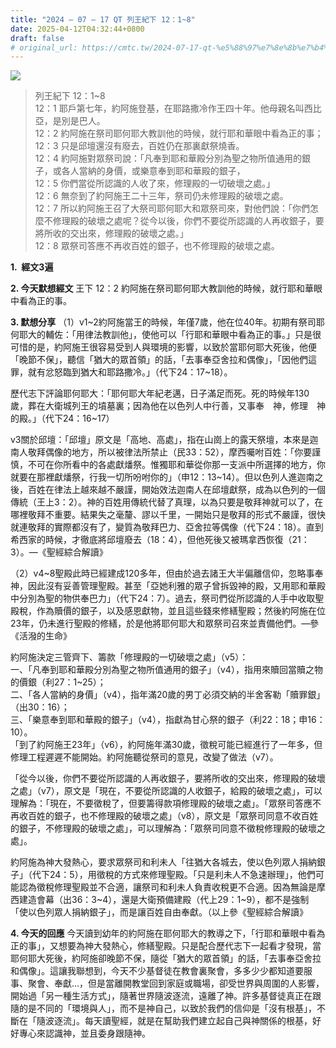 ```yaml
---
title: "2024 – 07 – 17 QT 列王紀下 12：1~8"
date: 2025-04-12T04:32:44+0800
draft: false
# original_url: https://cmtc.tw/2024-07-17-qt-%e5%88%97%e7%8e%8b%e7%b4%80%e4%b8%8b-12%ef%bc%9a18
---
```


![](/images/qt.jpg)
> 列王紀下 12：1\~8  
> 12：1 耶戶第七年，約阿施登基，在耶路撒冷作王四十年。他母親名叫西比亞，是別是巴人。  
> 12：2 約阿施在祭司耶何耶大教訓他的時候，就行耶和華眼中看為正的事；  
> 12：3 只是邱壇還沒有廢去，百姓仍在那裏獻祭燒香。  
> 12：4 約阿施對眾祭司說：「凡奉到耶和華殿分別為聖之物所值通用的銀子，或各人當納的身價，或樂意奉到耶和華殿的銀子，  
> 12：5 你們當從所認識的人收了來，修理殿的一切破壞之處。」  
> 12：6 無奈到了約阿施王二十三年，祭司仍未修理殿的破壞之處。  
> 12：7 所以約阿施王召了大祭司耶何耶大和眾祭司來，對他們說：「你們怎麼不修理殿的破壞之處呢？從今以後，你們不要從所認識的人再收銀子，要將所收的交出來，修理殿的破壞之處。」  
> 12：8 眾祭司答應不再收百姓的銀子，也不修理殿的破壞之處。

**1.  經文3遍**

**2. 今天默想經文**
王下 12：2 約阿施在祭司耶何耶大教訓他的時候，就行耶和華眼中看為正的事。

**3. 默想分享**
（1）v1\~2約阿施當王的時候，年僅7歲，他在位40年。初期有祭司耶何耶大的輔佐：「用律法教訓他」，使他可以「行耶和華眼中看為正的事。」只是很可惜的是，約阿施王很容易受到人與環境的影響，以致於當耶何耶大死後，他便「晚節不保」，聽信「猶大的眾首領」的話，「去事奉亞舍拉和偶像」，「因他們這罪，就有忿怒臨到猶大和耶路撒冷。」（代下24：17\~18）。

歷代志下評論耶何耶大：「耶何耶大年紀老邁，日子滿足而死。死的時候年130歲，葬在大衛城列王的墳墓裏；因為他在以色列人中行善，又事奉　神，修理　神的殿。」（代下24：16\~17）

v3關於邱壇：「邱壇」原文是「高地、高處」，指在山崗上的露天祭壇，本來是迦南人敬拜偶像的地方，所以被律法所禁止（民33：52），摩西囑咐百姓：「你要謹慎，不可在你所看中的各處獻燔祭。惟獨耶和華從你那一支派中所選擇的地方，你就要在那裡獻燔祭，行我一切所吩咐你的」（申12：13\~14）。但以色列人進迦南之後，百姓在律法上越來越不嚴謹，開始效法迦南人在邱壇獻祭，成為以色列的一個傳統（王上3：2）。神的百姓用傳統代替了真理，以為只要是敬拜神就可以了，在哪裡敬拜不重要。結果失之毫釐、謬以千里，一開始只是敬拜的形式不嚴謹，很快就連敬拜的實際都沒有了，變質為敬拜巴力、亞舍拉等偶像（代下24：18）。直到希西家的時候，才徹底將邱壇廢去（18：4），但他死後又被瑪拿西恢復（21：3）。—《聖經綜合解讀》

（2）v4\~8聖殿此時已經建成120多年，但由於過去諸王大半偏離信仰，忽略事奉神，因此沒有妥善管理聖殿。甚至「亞她利雅的眾子曾拆毀神的殿，又用耶和華殿中分別為聖的物供奉巴力」（代下24：7）。過去，祭司們從所認識的人手中收取聖殿稅，作為贖價的銀子，以及感恩獻物，並且這些錢來修繕聖殿；然後約阿施在位23年，仍未進行聖殿的修繕，於是他將耶何耶大和眾祭司召來並責備他們。—參《活潑的生命》

約阿施決定三管齊下、籌款「修理殿的一切破壞之處」（v5）：  
一、「凡奉到耶和華殿分別為聖之物所值通用的銀子」（v4），指用來贖回當贖之物的價銀（利27：1\~25）；  
二、「各人當納的身價」（v4），指年滿20歲的男丁必須交納的半舍客勒「贖罪銀」（出30：16）；  
三、「樂意奉到耶和華殿的銀子」（v4），指獻為甘心祭的銀子（利22：18；申16：10）。  
「到了約阿施王23年」（v6），約阿施年滿30歲，徵稅可能已經進行了一年多，但修理工程遲遲不能開始。約阿施聽從祭司的意見，改變了做法（v7）。

「從今以後，你們不要從所認識的人再收銀子，要將所收的交出來，修理殿的破壞之處」（v7），原文是「現在，不要從所認識的人收銀子，給殿的破壞之處」，可以理解為：「現在，不要徵稅了，但要籌得款項修理殿的破壞之處」。「眾祭司答應不再收百姓的銀子，也不修理殿的破壞之處」（v8），原文是「眾祭司同意不收百姓的銀子，不修理殿的破壞之處」，可以理解為：「眾祭司同意不徵稅修理殿的破壞之處」。

約阿施為神大發熱心，要求眾祭司和利未人「往猶大各城去，使以色列眾人捐納銀子」（代下24：5），用徵稅的方式來修理聖殿。「只是利未人不急速辦理」，他們可能認為徵稅修理聖殿並不合適，讓祭司和利未人負責收稅更不合適。因為無論是摩西建造會幕（出36：3\~4），還是大衛預備建殿（代上29：1\~9），都不是強制「使以色列眾人捐納銀子」，而是讓百姓自由奉獻。（以上參《聖經綜合解讀》

**4. 今天的回應**
今天讀到幼年的約阿施在耶何耶大的教導之下，「行耶和華眼中看為正的事」，又想要為神大發熱心，修繕聖殿。只是配合歷代志下一起看才發現，當耶何耶大死後，約阿施卻晚節不保，隨從「猶大的眾首領」的話，「去事奉亞舍拉和偶像」。這讓我聯想到，今天不少基督徒在教會裏聚會，多多少少都知道要服事、聚會、奉獻…，但是當離開教堂回到家庭或職場，卻受世界與周圍的人影響，開始過「另一種生活方式」，隨著世界隨波逐流，遠離了神。許多基督徒真正在跟隨的是不同的「環境與人」，而不是神自己，以致於我們的信仰是「沒有根基」，不斷在「隨波逐流」。每天讀聖經，就是在幫助我們建立起自己與神關係的根基，好好專心來認識神，並且委身跟隨神。
